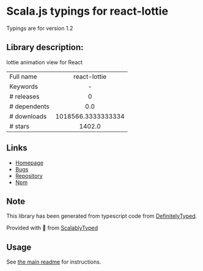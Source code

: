 
# Scala.js typings for react-lottie

Typings are for version 1.2

## Library description:
lottie animation view for React

|                    |                 |
| ------------------ | :-------------: |
| Full name          | react-lottie |
| Keywords           | - |
| # releases         | 0 |
| # dependents       | 0.0 |
| # downloads        | 1018566.3333333334 |
| # stars            | 1402.0 |

## Links
- [Homepage](https://github.com/chenqingspring/react-lottie#readme)
- [Bugs](https://github.com/chenqingspring/react-lottie/issues)
- [Repository](https://github.com/chenqingspring/react-lottie)
- [Npm](https://www.npmjs.com/package/react-lottie)
    


## Note
This library has been generated from typescript code from [DefinitelyTyped](https://definitelytyped.org).

Provided with :purple_heart: from [ScalablyTyped](https://github.com/oyvindberg/ScalablyTyped)

## Usage
See [the main readme](../../readme.md) for instructions.


